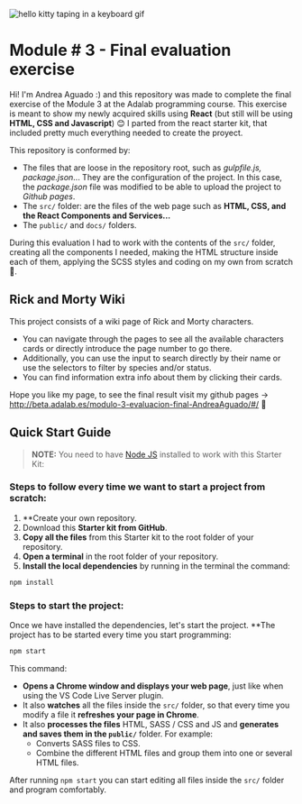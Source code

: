 ![hello kitty taping in a keyboard gif](https://media.tenor.com/images/78aae22c08c21fe665304fbdaab324fd/tenor.gif)

# Module # 3 - Final evaluation exercise

Hi! I'm Andrea Aguado :) and this repository was made to complete the final exercise of the Module 3 at the Adalab programming course.
This exercise is meant to show my newly acquired skills using **React** (but still will be using **HTML, CSS and Javascript**) 😊
I parted from the react starter kit, that included pretty much everything needed to create the proyect.

This repository is conformed by:

- The files that are loose in the repository root, such as _gulpfile.js, package.json_... They are the configuration of the project. In this case, the _package.json_ file was modified to be able to upload the project to _Github pages_.
- The `src/` folder: are the files of the web page such as **HTML, CSS, and the React Components and Services...**
- The `public/` and `docs/` folders.

During this evaluation I had to work with the contents of the `src/` folder, creating all the components I needed, making the HTML structure inside each of them, applying the SCSS styles and coding on my own from scratch 💪.

## Rick and Morty Wiki

This project consists of a wiki page of Rick and Morty characters.

- You can navigate through the pages to see all the available characters cards or directly introduce the page number to go there.
- Additionally, you can use the input to search directly by their name or use the selectors to filter by species and/or status.
- You can find information extra info about them by clicking their cards.

Hope you like my page, to see the final result visit my github pages -> http://beta.adalab.es/modulo-3-evaluacion-final-AndreaAguado/#/ 🤗

## Quick Start Guide

> **NOTE:** You need to have [Node JS](https://nodejs.org/) installed to work with this Starter Kit:

### Steps to follow every time we want to start a project from scratch:

1. \*\*Create your own repository.
1. Download this **Starter kit from GitHub**.
1. **Copy all the files** from this Starter kit to the root folder of your repository.
1. **Open a terminal** in the root folder of your repository.
1. **Install the local dependencies** by running in the terminal the command:

```bash
npm install
```

### Steps to start the project:

Once we have installed the dependencies, let's start the project. \*\*The project has to be started every time you start programming:

```bash
npm start
```

This command:

- **Opens a Chrome window and displays your web page**, just like when using the VS Code Live Server plugin.
- It also **watches** all the files inside the `src/` folder, so that every time you modify a file it **refreshes your page in Chrome**.
- It also **processes the files** HTML, SASS / CSS and JS and **generates and saves them in the `public/`** folder. For example:
  - Converts SASS files to CSS.
  - Combine the different HTML files and group them into one or several HTML files.

After running `npm start` you can start editing all files inside the `src/` folder and program comfortably.
